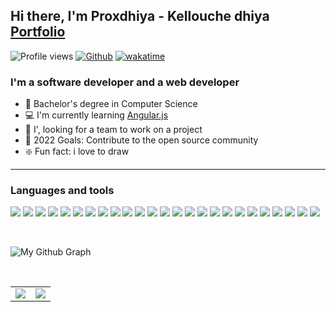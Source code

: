 ## Hi there, I'm Proxdhiya - Kellouche dhiya [Portfolio](https://proxdhiya.github.io/proXDhiya-portfolio/)

![Profile views](https://page-views.glitch.me/badge?page_id=proXDhiya.visitor-badge)
[![Github](https://img.shields.io/github/followers/proXDhiya?label=Follow&style=social)](https://github.com/proXDhiya)
[![wakatime](https://wakatime.com/badge/user/eee74027-39b5-400f-85f8-8cab13f6b3ae.svg)](https://wakatime.com/@eee74027-39b5-400f-85f8-8cab13f6b3ae)

### I'm a software developer and a web developer

- 🔭 Bachelor's degree in Computer Science
- 💻 I'm currently learning [Angular.js](https://angular.io/)
- 👥 I', looking for a team to work on a project
- 📆 2022 Goals: Contribute to the open source community
- ❇️ Fun fact: i love to draw

---

### Languages and tools

![](https://skillicons.dev/icons?i=c)
![](https://skillicons.dev/icons?i=cpp)
![](https://skillicons.dev/icons?i=java)
![](https://skillicons.dev/icons?i=php)
![](https://skillicons.dev/icons?i=js)
![](https://skillicons.dev/icons?i=html)
![](https://skillicons.dev/icons?i=css)
![](https://skillicons.dev/icons?i=pug)
![](https://skillicons.dev/icons?i=dart)
![](https://skillicons.dev/icons?i=flutter)
![](https://skillicons.dev/icons?i=nodejs)
![](https://skillicons.dev/icons?i=express)
![](https://skillicons.dev/icons?i=angular)
![](https://skillicons.dev/icons?i=electron)
![](https://skillicons.dev/icons?i=bash)
![](https://skillicons.dev/icons?i=git)
![](https://skillicons.dev/icons?i=github)
![](https://skillicons.dev/icons?i=mysql)
![](https://skillicons.dev/icons?i=postgresql)
![](https://skillicons.dev/icons?i=sqlite)
![](https://skillicons.dev/icons?i=figma)
![](https://skillicons.dev/icons?i=vscode)
![](https://skillicons.dev/icons?i=heroku)
![](https://skillicons.dev/icons?i=discord)
![](https://skillicons.dev/icons?i=bots)

<br />

![My Github Graph](https://activity-graph.herokuapp.com/graph?username=proXDhiya&bg_color=dcf0f3&color=4b1a1c&line=fa595f)

<br />

|  |  |
| --- | --- |
| <img src="https://github-readme-stats.vercel.app/api?username=proXDhiya&title_color=fa595f&bg_color=dcf0f3"/> | <img src="https://github-readme-streak-stats.herokuapp.com/?user=proXDhiya&background=dcf0f3&ring=fa595f&currStreakLabel=4b1a1c"/> |
